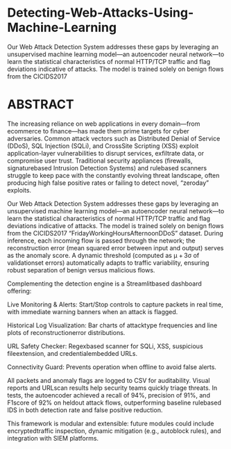 # Detecting-Web-Attacks-Using-Machine-Learning
Our Web Attack Detection System addresses these gaps by leveraging an unsupervised machine learning model—an autoencoder neural network—to learn the statistical characteristics of normal HTTP/TCP traffic 
and flag deviations indicative of attacks. The model is trained solely on benign flows from the CICIDS2017 


# ABSTRACT 

The increasing reliance on web applications in every domain—from ecommerce to finance—has made them prime targets for cyber adversaries. Common attack vectors such as Distributed Denial of Service (DDoS), SQL Injection (SQLi), and CrossSite Scripting (XSS) exploit application-layer vulnerabilities to disrupt services, exfiltrate data, or compromise user trust. Traditional security appliances (firewalls, signaturebased Intrusion Detection Systems) and rulebased scanners struggle to keep pace with the constantly evolving threat landscape, often producing high false positive rates or failing to detect novel, “zeroday” exploits. 

Our Web Attack Detection System addresses these gaps by leveraging an unsupervised machine learning model—an autoencoder neural network—to learn the statistical characteristics of normal HTTP/TCP traffic and flag deviations indicative of attacks. The model is trained solely on benign flows from the CICIDS2017 “FridayWorkingHoursAfternoonDDoS” dataset. During inference, each incoming flow is passed through the network; the reconstruction error (mean squared error between input and output) serves as the anomaly score. A dynamic threshold (computed as μ + 3σ of validationset errors) automatically adapts to traffic variability, ensuring robust separation of benign versus malicious flows. 

Complementing the detection engine is a Streamlitbased dashboard offering: 

Live Monitoring & Alerts: Start/Stop controls to capture packets in real time, with immediate warning banners when an attack is flagged. 

Historical Log Visualization: Bar charts of attacktype frequencies and line plots of reconstructionerror distributions. 

URL Safety Checker: Regexbased scanner for SQLi, XSS, suspicious fileextension, and credentialembedded URLs. 

Connectivity Guard: Prevents operation when offline to avoid false alerts. 

All packets and anomaly flags are logged to CSV for auditability. Visual reports and URLscan results help security teams quickly triage threats. In tests, the autoencoder achieved a recall of 94%, precision of 91%, and F1score of 92% on heldout attack flows, outperforming baseline rulebased IDS in both detection rate and false positive reduction. 

This framework is modular and extensible: future modules could include encryptedtraffic inspection, dynamic mitigation (e.g., autoblock rules), and integration with SIEM platforms.
